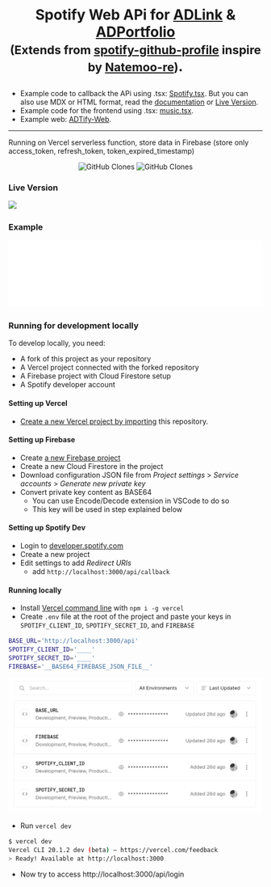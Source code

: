 <h1 align="center">

Spotify Web APi for [ADLink](https://bit.ly/ADLink-Docs) & [ADPortfolio](https://github.com/agcrisbp/ADPortfolio) <br>
<small>(Extends from [spotify-github-profile](https://github.com/kittinan/spotify-github-profile) inspire by [Natemoo-re](https://github.com/natemoo-re))</small>.

</h1>

- Example code to callback the APi using .tsx: [Spotify.tsx](https://gist.github.com/agcrisbp/0a1f1762b5a9dde045b1a87e7cba7892). But you can also use MDX or HTML format, read the [documentation](https://ad-link-docs.vercel.app/frontend#add-spotify-status) or [Live Version](https://github.com/agcrisbp/ADTify/blob/main/README.md?plain=1#live-version).
- Example code for the frontend using .tsx: [music.tsx](https://gist.github.com/agcrisbp/7153e7b8cdb6655dc0806586184a2402).
- Example web: [ADTify-Web](https://github.com/agcrisbp/ADTify-Web).

---

Running on Vercel serverless function, store data in Firebase (store only access_token, refresh_token, token_expired_timestamp)

<p align="center">
    <img alt='GitHub Clones' src='https://img.shields.io/badge/dynamic/json?color=success&label=Clone&query=count&url=https://gist.githubusercontent.com/agcrisbp/7acff1fbf435b6319be7a65a199e75e1/raw/clone.json&logo=github'>
    <img alt='GitHub Clones' src='https://img.shields.io/badge/dynamic/json?color=success&label=Unique&query=uniques&url=https://gist.githubusercontent.com/agcrisbp/7acff1fbf435b6319be7a65a199e75e1/raw/clone.json&logo=githubactions&logoColor=white'>
</p>

### Live Version
<a href="https://agcrisbp.vercel.app/api/view.svg?uid=8glrlrg13vyc6hu8tgw6sfvez&redirect=true"><img src="https://agcrisbp.vercel.app/api/view.svg?uid=8glrlrg13vyc6hu8tgw6sfvez&cover_image=true&theme=natemoo-re&show_offline=false&background_color=121212&interchange=true&bar_color=ff00ff" /></a>

### Example
![Example](/img/natemoo-re.svg)

### Running for development locally
To develop locally, you need:
- A fork of this project as your repository
- A Vercel project connected with the forked repository
- A Firebase project with Cloud Firestore setup
- A Spotify developer account

#### Setting up Vercel
- [Create a new Vercel project by importing](https://vercel.com/new/import?s=https%3A%2F%2Fgithub.com%2Fagcrisbp%2FADTify&hasTrialAvailable=0&showOptionalTeamCreation=false&project-name=ADTify&framework=other&totalProjects=1&remainingProjects=1) this repository.

#### Setting up Firebase
- Create [a new Firebase project](https://console.firebase.google.com/u/0/)
- Create a new Cloud Firestore in the project
- Download configuration JSON file from _Project settings_ > _Service accounts_ > _Generate new private key_
- Convert private key content as BASE64
  - You can use Encode/Decode extension in VSCode to do so
  - This key will be used in step explained below

#### Setting up Spotify Dev
- Login to [developer.spotify.com](https://developer.spotify.com/dashboard/applications)
- Create a new project
- Edit settings to add _Redirect URIs_
  - add `http://localhost:3000/api/callback`

#### Running locally

- Install [Vercel command line](https://vercel.com/download) with `npm i -g vercel`
- Create `.env` file at the root of the project and paste your keys in `SPOTIFY_CLIENT_ID`, `SPOTIFY_SECRET_ID`, and `FIREBASE`

```sh
BASE_URL='http://localhost:3000/api'
SPOTIFY_CLIENT_ID='____'
SPOTIFY_SECRET_ID='____'
FIREBASE='__BASE64_FIREBASE_JSON_FILE__'
```

![Example](/img/env.png)

- Run `vercel dev`

```sh
$ vercel dev
Vercel CLI 20.1.2 dev (beta) — https://vercel.com/feedback
> Ready! Available at http://localhost:3000
```

- Now try to access http://localhost:3000/api/login